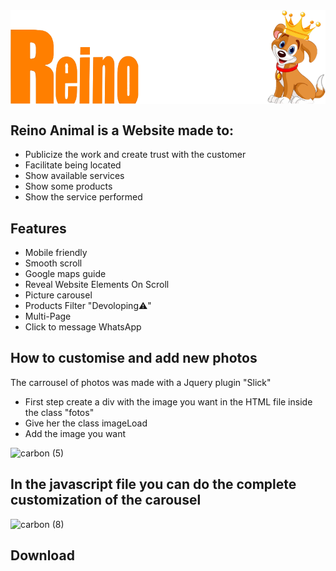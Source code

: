 <img class="logo" align="center" src="./IMG/reinoAnimalLogo.png"> 

## Reino Animal is a Website made to: 
- Publicize the work and create trust with the customer
- Facilitate being located
- Show available services
- Show some products
- Show the service performed


## Features

- Mobile friendly
- Smooth scroll
- Google maps guide
- Reveal Website Elements On Scroll
- Picture carousel
- Products Filter "Devoloping⚠️"
- Multi-Page
- Click to message WhatsApp 

## How to customise and add new photos
The carrousel of photos was made with a Jquery plugin "Slick"

* First step create a div with the image you want in the HTML file inside the class "fotos" 
* Give her the class imageLoad
* Add the image you want

![carbon (5)](https://user-images.githubusercontent.com/60366579/169146247-ce11402e-a23c-4942-b18a-4fddad15584b.png)

## In the javascript file you can do the complete customization of the carousel

![carbon (8)](https://user-images.githubusercontent.com/60366579/169146578-7fa4b36a-27b3-4e6f-83d4-01cab7407c9b.png)

## Download



